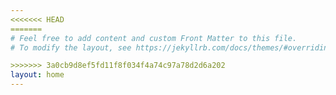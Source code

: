 ```yaml
---
<<<<<<< HEAD
=======
# Feel free to add content and custom Front Matter to this file.
# To modify the layout, see https://jekyllrb.com/docs/themes/#overriding-theme-defaults

>>>>>>> 3a0cb9d8ef5fd11f8f034f4a74c97a78d2d6a202
layout: home
---
```

